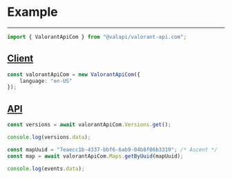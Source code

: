 # Example

---

```typescript
import { ValorantApiCom } from "@valapi/valorant-api.com";
```

## [Client](./Client.md#config)

```typescript
const valorantApiCom = new ValorantApiCom({
    language: "en-US"
});
```

## [API](./API.md#usage)

```typescript
const versions = await valorantApiCom.Versions.get();

console.log(versions.data);
```

```typescript
const mapUuid = "7eaecc1b-4337-bbf6-6ab9-04b8f06b3319"; /* Ascent */
const map = await valorantApiCom.Maps.getByUuid(mapUuid);

console.log(events.data);
```
